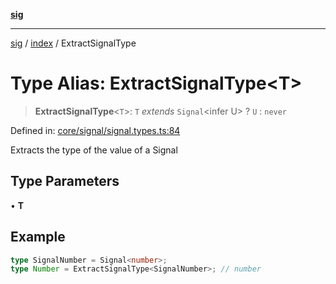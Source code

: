 [**sig**](../../README.md)

***

[sig](../../README.md) / [index](../README.md) / ExtractSignalType

# Type Alias: ExtractSignalType\<T\>

> **ExtractSignalType**\<`T`\>: `T` *extends* `Signal`\<infer U\> ? `U` : `never`

Defined in: [core/signal/signal.types.ts:84](https://github.com/OfirTheOne/sigjs/blob/3813ad713bace85b787cb7296817857283da9a85/sig/lib/core/signal/signal.types.ts#L84)

Extracts the type of the value of a Signal

## Type Parameters

• **T**

## Example

```ts
type SignalNumber = Signal<number>;
type Number = ExtractSignalType<SignalNumber>; // number
```
